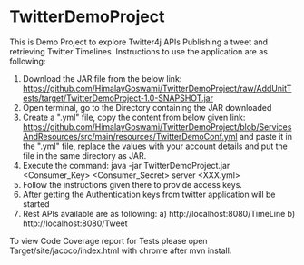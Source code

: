 # TwitterDemoProject
This is Demo Project to explore Twitter4j APIs Publishing a tweet and retrieving Twitter Timelines.
Instructions to use the application are as following:
1. Download the JAR file from the below link: 
   https://github.com/HimalayGoswami/TwitterDemoProject/raw/AddUnitTests/target/TwitterDemoProject-1.0-SNAPSHOT.jar
2. Open terminal, go to the Directory containing the JAR downloaded
3. Create a ".yml" file, copy the content from below given link:
   https://github.com/HimalayGoswami/TwitterDemoProject/blob/ServicesAndResources/src/main/resources/TwitterDemoConf.yml
   and paste it in the ".yml" file, replace the values with your account details and put the file in the same directory as        JAR.
4. Execute the command: java -jar TwitterDemoProject.jar <Consumer_Key> <Consumer_Secret> server <XXX.yml>
5. Follow the instructions given there to provide access keys.
6. After getting the Authentication keys from twitter application will be started
7. Rest APIs available are as following:
  a) http://localhost:8080/TimeLine
  b) http://localhost:8080/Tweet

To view Code Coverage report for Tests please open Target/site/jacoco/index.html with chrome after mvn install.


